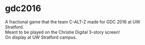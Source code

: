 # gdc2016
A fractional game that the team C-ALT-Z made for GDC 2016 at UW Stratford. <br/>
Meant to be played on the Christie Digital 3-story screen! <br/>
On display at UW Stratford campus.
